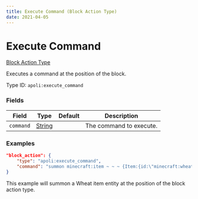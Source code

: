 ```yaml
---
title: Execute Command (Block Action Type)
date: 2021-04-05
---
```


# Execute Command

[Block Action Type](../block_action_types.md)

Executes a command at the position of the block.

Type ID: `apoli:execute_command`

### Fields

| Field     | Type                              | Default | Description             |
| --------- | --------------------------------- | ------- | ----------------------- |
| `command` | [String](../data_types/string.md) |         | The command to execute. |

### Examples

```json
"block_action": {
    "type": "apoli:execute_command",
    "command": "summon minecraft:item ~ ~ ~ {Item:{id:\"minecraft:wheat\",Count:1}}"
}
```

This example will summon a Wheat item entity at the position of the block action type.

